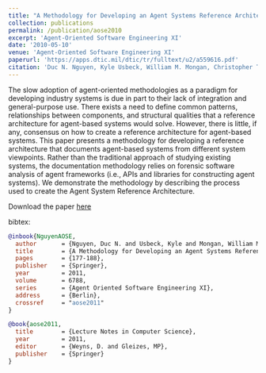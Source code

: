 ```yaml
---
title: "A Methodology for Developing an Agent Systems Reference Architecture"
collection: publications
permalink: /publication/aose2010
excerpt: 'Agent-Oriented Software Engineering XI'
date: '2010-05-10'
venue: 'Agent-Oriented Software Engineering XI'
paperurl: 'https://apps.dtic.mil/dtic/tr/fulltext/u2/a559616.pdf'
citation: 'Duc N. Nguyen, Kyle Usbeck, William M. Mongan, Christopher T. Cannon, Robert N. Lass, Jeff Salvage, William C. Regli, Israel Mayk, Todd Urness. A Methodology for Developing an Agent Systems Reference Architecture. Agent-Oriented Software Engineering XI, pp. 177-188. Danny Weyns, Marie-Pierre Gleizes, eds, Springer Berlin Heidelberg: 2011.'
---
```


The slow adoption of agent-oriented methodologies as a paradigm for developing industry systems is due in part to their lack of integration and general-purpose use. There exists a need to define common patterns, relationships between components, and structural qualities that a reference architecture for agent-based systems would solve. However, there is little, if any, consensus on how to create a reference architecture for agent-based systems. This paper presents a methodology for developing a reference architecture that documents agent-based systems from different system viewpoints. Rather than the traditional approach of studying existing systems, the documentation methodology relies on forensic software analysis of agent frameworks (i.e., APIs and libraries for constructing agent systems). We demonstrate the methodology by describing the process used to create the Agent System Reference Architecture.

Download the paper [here](https://apps.dtic.mil/dtic/tr/fulltext/u2/a559616.pdf)

bibtex:
```bibtex
@inbook{NguyenAOSE,
  author       = {Nguyen, Duc N. and Usbeck, Kyle and Mongan, William M. and Cannon, Christopher T. and Lass, Robert N. and Salvage, Jeff and Regli, William C. and Mayk, Israel and Urness, Todd}, 
  title        = {A Methodology for Developing an Agent Systems Reference Architecture},
  pages        = {177-188},
  publisher    = {Springer},
  year         = 2011,
  volume       = 6788,
  series       = {Agent Oriented Software Engineering XI},
  address      = {Berlin},
  crossref     = "aose2011"
}

@book{aose2011,
  title        = {Lecture Notes in Computer Science},
  year         = 2011,
  editor       = {Weyns, D. and Gleizes, MP},
  publisher    = {Springer}
}
```